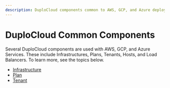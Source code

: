 ```yaml
---
description: DuploCloud components common to AWS, GCP, and Azure deployments
---
```


# DuploCloud Common Components

Several DuploCloud components are used with AWS, GCP, and Azure Services. These include Infrastructures, Plans, Tenants, Hosts, and Load Balancers. To learn more, see the topics below.&#x20;

* [Infrastructure](infrastructure.md)
* [Plan](plan.md)
* [Tenant](tenant/)
